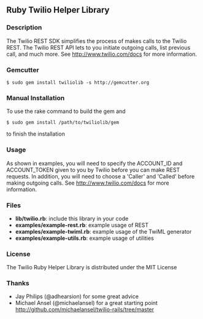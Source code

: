 ## Ruby Twilio Helper Library

### Description
The Twilio REST SDK simplifies the process of makes calls to the Twilio REST.
The Twilio REST API lets to you initiate outgoing calls, list previous call,
and much more.  See http://www.twilio.com/docs for more information.

### Gemcutter 

    $ sudo gem install twiliolib -s http://gemcutter.org

### Manual Installation
To use the rake command to build the gem and

    $ sudo gem install /path/to/twiliolib/gem
    
to finish the installation

### Usage
As shown in examples, you will need to specify the ACCOUNT_ID and
ACCOUNT_TOKEN given to you by Twilio before you can make REST requests. In
addition, you will need to choose a 'Caller' and 'Called' before making
outgoing calls. See http://www.twilio.com/docs for more information.

### Files
 * **lib/twilio.rb**: include this library in your code
 * **examples/example-rest.rb**: example usage of REST
 * **examples/example-twiml.rb**: example usage of the TwiML generator
 * **examples/example-utils.rb**: example usage of utilities

### License
The Twilio Ruby Helper Library is distributed under the MIT License

### Thanks
 * Jay Philips (@adhearsion) for some great advice
 * Michael Ansel (@michaelansel) for a great starting point <http://github.com/michaelansel/twilio-rails/tree/master>